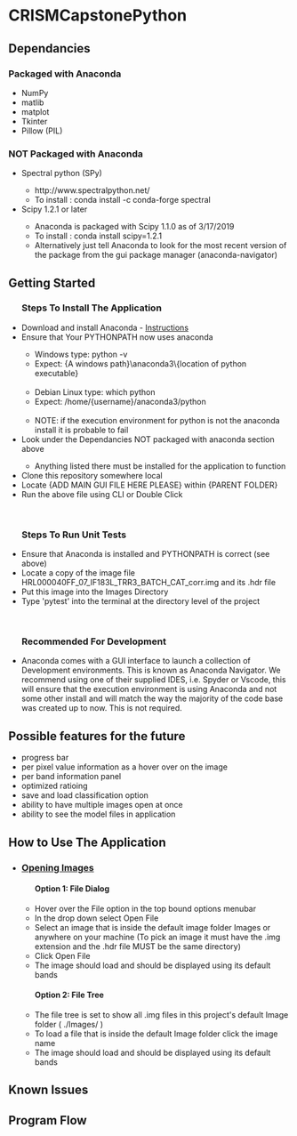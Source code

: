 # CRISMCapstonePython

<h2>Dependancies</h2>

<h3>Packaged with Anaconda</h3>
<ul>
  <li>NumPy</li>
  <li>matlib</li>
  <li>matplot</li>
  <li>Tkinter</li>
  <li>Pillow (PIL)</li>
</ul>
<h3>NOT Packaged with Anaconda</h3>
<ul>
  <li>Spectral python (SPy)</li>
    <ul>
      <li><a>http://www.spectralpython.net/</a></li>
      <li>To install : conda install -c conda-forge spectral </li>
    </ul>
  <li>Scipy 1.2.1 or later</li>
    <ul>
      <li>Anaconda is packaged with Scipy 1.1.0 as of 3/17/2019</li>
      <li>To install : conda install scipy=1.2.1 </li>
      <li>Alternatively just tell Anaconda to look for the most recent version of the package from the gui package manager (anaconda-navigator)</li>
    </ul>
</ul>

<h2>Getting Started</h2>
  <ul><h3>Steps To Install The Application</h3>
    <li>Download and install Anaconda - <a href="https://docs.anaconda.com/anaconda/navigator/">Instructions</a></li>
    <li>Ensure that Your PYTHONPATH now uses anaconda</li>
      <ul>
        <li>Windows type: python -v</li>
        <li>Expect: {A windows path}\anaconda3\{location of python executable}</li>
        <br>
        <li>Debian Linux type: which python</li>
        <li>Expect: /home/{username}/anaconda3/python</li>
        <br>
        <li>NOTE: if the execution environment for python is not the anaconda install it is probable to fail</li>
      </ul>
    <li>Look under the Dependancies NOT packaged with anaconda section above</li>
      <ul>
        <li>Anything listed there must be installed for the application to function</li>
      </ul>
    <li>Clone this repository somewhere local</li>
    <li>Locate {ADD MAIN GUI FILE HERE PLEASE} within {PARENT FOLDER}</li>
    <li>Run the above file using CLI or Double Click</li>
  </ul>
  <br>
  <ul><h3>Steps To Run Unit Tests</h3>
    <li>Ensure that Anaconda is installed and PYTHONPATH is correct (see above)</li>
    <li>Locate a copy of the image file HRL000040FF_07_IF183L_TRR3_BATCH_CAT_corr.img and its .hdr file</li>
    <li>Put this image into the Images Directory</li>
    <li>Type 'pytest' into the terminal at the directory level of the project</li>
  </ul>
  <br>
  <ul><h3>Recommended For Development</h3>
    <li>
      <div>
            Anaconda comes with a GUI interface to launch a collection of Development environments. This is known as Anaconda Navigator. We recommend using one of their supplied IDES, i.e. Spyder or Vscode, this will ensure that the execution environment is using Anaconda and not some other install and will match the way the majority of the code base was created up to now. This is not required.
      </div>
    </li>
  </ul>
  
<h2>Possible features for the future</h2>
  <ul>
    <li>progress bar</li>
    <li>per pixel value information as a hover over on the image</li>
    <li>per band information panel</li>
    <li>optimized ratioing</li>
    <li>save and load classification option</li>
    <li>ability to have multiple images open at once</li>
    <li>ability to see the model files in application</li>
  </ul>
<h2>How to Use The Application</h2>
  <ul>
    <li><h3 style=text-decoration:underline>Opening Images</h3></li>
    <ul>
      <h4>Option 1: File Dialog</h4>
      <li>Hover over the File option in the top bound options menubar</li>
      <li>In the drop down select Open File</li>
      <li>Select an image that is inside the default image folder Images or anywhere on your machine (To pick an image it must have the
      .img extension and the .hdr file MUST be the same directory)</li>
      <li>Click Open File</li>
      <li>The image should load and should be displayed using its default bands</li>
    </ul>
    <ul>
      <h4>Option 2: File Tree</h4>
      <li>The file tree is set to show all .img files in this project's default Image folder ( ./Images/ )</li>
      <li>To load a file that is inside the default Image folder click the image name</li>
      <li>The image should load and should be displayed using its default bands</li>
    </ul>
  </ul>

<h2>Known Issues</h2>


<h2>Program Flow</h2>
